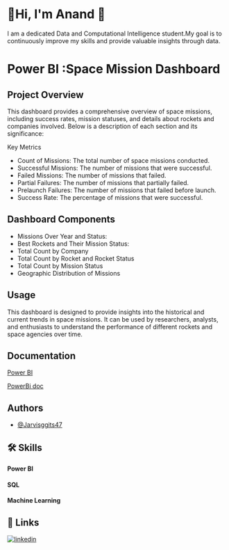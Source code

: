 
# 🚀Hi, I'm Anand 👋
I am a dedicated Data and Computational Intelligence student.My goal is to continuously improve my skills and provide valuable insights through data.



# Power BI :Space Mission Dashboard
## Project Overview
This dashboard provides a comprehensive overview of space missions, including success rates, mission statuses, and details about rockets and companies involved. Below is a description of each section and its significance:

Key Metrics
- Count of Missions: The total number of space missions conducted.
- Successful Missions: The number of missions that were successful.
- Failed Missions: The number of missions that failed.
- Partial Failures: The number of missions that partially failed.
- Prelaunch Failures: The number of missions that failed before launch.
- Success Rate: The percentage of missions that were successful.
## Dashboard Components
- Missions Over Year and Status:
- Best Rockets and Their Mission Status:
- Total Count by Company
- Total Count by Rocket and Rocket Status
- Total Count by Mission Status
- Geographic Distribution of Missions
## Usage
This dashboard is designed to provide insights into the historical and current trends in space missions. It can be used by researchers, analysts, and enthusiasts to understand the performance of different rockets and space agencies over time.
## Documentation

[Power BI](https://learn.microsoft.com/en-us/power-bi/)

[PowerBi doc](https://powerbidocs.com/)


## Authors

- [@Jarvisggits47](https://github.com/Jarvisggits47)


## 🛠 Skills
#### Power BI 
#### SQL
#### Machine Learning


## 🔗 Links
[![linkedin](https://img.shields.io/badge/linkedin-0A66C2?style=for-the-badge&logo=linkedin&logoColor=white)](linkedin.com/in/anand-sahu-49a337225/)

